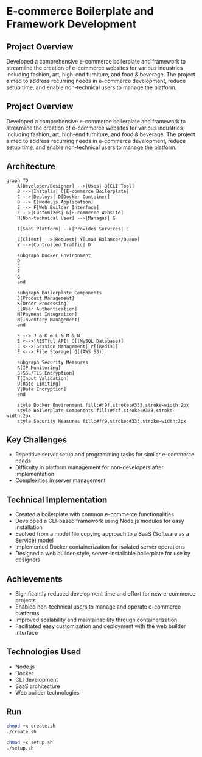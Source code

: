 # E-commerce Boilerplate and Framework Development

## Project Overview
Developed a comprehensive e-commerce boilerplate and framework to streamline the creation of e-commerce websites for various industries including fashion, art, high-end furniture, and food & beverage. The project aimed to address recurring needs in e-commerce development, reduce setup time, and enable non-technical users to manage the platform.

## Project Overview
Developed a comprehensive e-commerce boilerplate and framework to streamline the creation of e-commerce websites for various industries including fashion, art, high-end furniture, and food & beverage. The project aimed to address recurring needs in e-commerce development, reduce setup time, and enable non-technical users to manage the platform.


## Architecture
```mermaid
graph TD
    A[Developer/Designer] -->|Uses| B[CLI Tool]
    B -->|Installs| C[E-commerce Boilerplate]
    C -->|Deploys| D[Docker Container]
    D --> E[Node.js Application]
    E --> F[Web Builder Interface]
    F -->|Customizes| G[E-commerce Website]
    H[Non-technical User] -->|Manages| G
    
    I[SaaS Platform] -->|Provides Services| E
    
    Z[Client] -->|Request| Y[Load Balancer/Queue]
    Y -->|Controlled Traffic| D

    subgraph Docker Environment
    D
    E
    F
    G
    end
    
    subgraph Boilerplate Components
    J[Product Management]
    K[Order Processing]
    L[User Authentication]
    M[Payment Integration]
    N[Inventory Management]
    end
    
    E --> J & K & L & M & N
    E <-->|RESTful API| O[(MySQL Database)]
    E <-->|Session Management| P[(Redis)]
    E <-->|File Storage| Q[(AWS S3)]

    subgraph Security Measures
    R[IP Monitoring]
    S[SSL/TLS Encryption]
    T[Input Validation]
    U[Rate Limiting]
    V[Data Encryption]
    end

    style Docker Environment fill:#f9f,stroke:#333,stroke-width:2px
    style Boilerplate Components fill:#fcf,stroke:#333,stroke-width:2px
    style Security Measures fill:#ff9,stroke:#333,stroke-width:2px
```

## Key Challenges
- Repetitive server setup and programming tasks for similar e-commerce needs
- Difficulty in platform management for non-developers after implementation
- Complexities in server management

## Technical Implementation
- Created a boilerplate with common e-commerce functionalities
- Developed a CLI-based framework using Node.js modules for easy installation
- Evolved from a model file copying approach to a SaaS (Software as a Service) model
- Implemented Docker containerization for isolated server operations
- Designed a web builder-style, server-installable boilerplate for use by designers

## Achievements
- Significantly reduced development time and effort for new e-commerce projects
- Enabled non-technical users to manage and operate e-commerce platforms
- Improved scalability and maintainability through containerization
- Facilitated easy customization and deployment with the web builder interface

## Technologies Used
- Node.js
- Docker
- CLI development
- SaaS architecture
- Web builder technologies

## Run
```bash
chmod +x create.sh
./create.sh

chmod +x setup.sh
./setup.sh
```